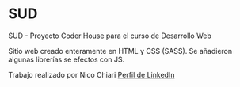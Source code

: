 # SUD
SUD - Proyecto Coder House para el curso de Desarrollo Web

Sitio web creado enteramente en HTML y CSS (SASS).
Se añadieron algunas librerías se efectos con JS.

Trabajo realizado por Nico Chiari
[Perfil de LinkedIn](https://www.linkedin.com/in/nicochiari/)
